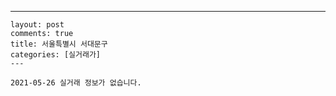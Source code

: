 ---
    layout: post
    comments: true
    title: 서울특별시 서대문구
    categories: [실거래가]
    ---

    2021-05-26 실거래 정보가 없습니다.

    